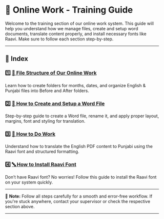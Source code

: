 # 📁 Online Work - Training Guide

Welcome to the training section of our online work system. This guide will help you understand how we manage files, create and setup word documents, translate content properly, and install necessary fonts like Raavi. Make sure to follow each section step-by-step.

---

## 📌 Index

### 1️⃣ [📂 File Structure of Our Online Work](/w/file-structure.md)
Learn how to create folders for months, dates, and organize English & Punjabi files into Before and After folders.

### 2️⃣ [📝 How to Create and Setup a Word File](/w/setup.md)
Step-by-step guide to create a Word file, rename it, and apply proper layout, margins, font and styling for translation.

### 3️⃣ [💼 How to Do Work](how-to-do-work.md)
Understand how to translate the English PDF content to Punjabi using the Raavi font and structured formatting.

### 4️⃣ [🔤 How to Install Raavi Font](install-raavi-font.md)
Don’t have Raavi font? No worries! Follow this guide to install the Raavi font on your system quickly.

---

📣 **Note:** Follow all steps carefully for a smooth and error-free workflow. If you're stuck anywhere, contact your supervisor or check the respective section above.

---
